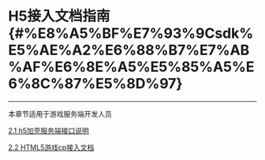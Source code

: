 # H5接入文档指南 {#%E8%A5%BF%E7%93%9Csdk%E5%AE%A2%E6%88%B7%E7%AB%AF%E6%8E%A5%E5%85%A5%E6%8C%87%E5%8D%97}

---

本章节适用于游戏服务端开发人员

[2.1 h5加壳服务端接口说明](/chapter2/article1.md)

[2.2 HTML5游戏cp接入文档](/chapter3/article1.md)

